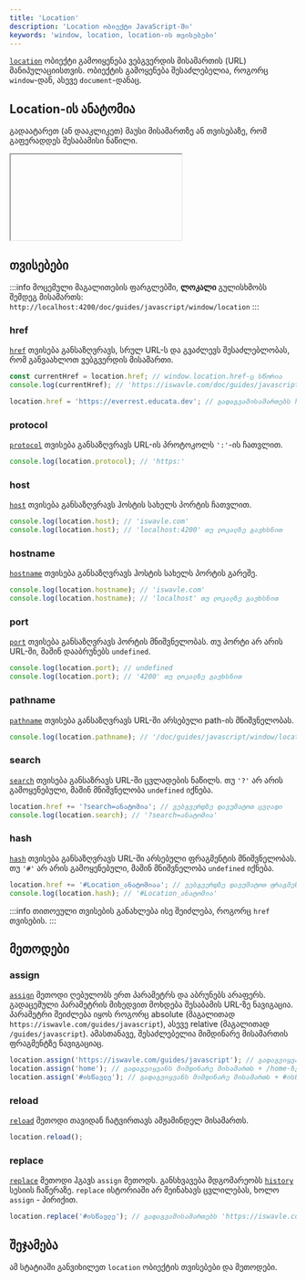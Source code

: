 ```yaml
---
title: 'Location'
description: 'Location ობიექტი JavaScript-ში'
keywords: 'window, location, location-ის თვისებები'
---
```


[`location`](https://developer.mozilla.org/en-US/docs/Web/API/Location) ობიექტი გამოიყენება ვებგვერდის მისამართის (URL) მანიპულაციისთვის. ობიექტის გამოყენება შესაძლებელია, როგორც `window`-დან, ასევე `document`-დანაც.

## Location-ის ანატომია

გადაატარეთ (ან დააკლიკეთ) მაუსი მისამართზე ან თვისებაზე, რომ გაფერადდეს შესაბამისი ნაწილი.

<iframe data-url="guides/javascript-location" data-title="Location ანატომია" data-height="150"></iframe>

## თვისებები

:::info
მოცემული მაგალითების ფარგლებში, **ლოკალი** გულისხმობს შემდეგ მისამართს: `http://localhost:4200/doc/guides/javascript/window/location`
:::

### href

[`href`](https://developer.mozilla.org/en-US/docs/Web/API/Location/href) თვისება განსაზღვრავს, სრულ URL-ს და გვაძლევს შესაძლებლობას, რომ განვაახლოთ ვებგვერდის მისამართი.

```js
const currentHref = location.href; // window.location.href-ც სწორია
console.log(currentHref); // 'https://iswavle.com/doc/guides/javascript/window/location'

location.href = 'https://everrest.educata.dev'; // გადაგვამისამართებს https://everrest.educata.dev მისამართზე
```

### protocol

[`protocol`](https://developer.mozilla.org/en-US/docs/Web/API/Location/protocol) თვისება განსაზღვრავს URL-ის პროტოკოლს `':'`-ის ჩათვლით.

```js
console.log(location.protocol); // 'https:'
```

### host

[`host`](https://developer.mozilla.org/en-US/docs/Web/API/Location/host) თვისება განსაზღვრავს ჰოსტის სახელს პორტის ჩათვლით.

```js
console.log(location.host); // 'iswavle.com'
console.log(location.host); // 'localhost:4200' თუ ლოკალზე გავხსნით
```

### hostname

[`hostname`](https://developer.mozilla.org/en-US/docs/Web/API/Location/hostname) თვისება განსაზღვრავს ჰოსტის სახელს პორტის გარეშე.

```js
console.log(location.hostname); // 'iswavle.com'
console.log(location.hostname); // 'localhost' თუ ლოკალზე გავხსნით
```

### port

[`port`](https://developer.mozilla.org/en-US/docs/Web/API/Location/port) თვისება განსაზღვრავს პორტის მნიშვნელობას. თუ პორტი არ არის URL-ში, მაშინ დააბრუნებს `undefined`.

```js
console.log(location.port); // undefined
console.log(location.port); // '4200' თუ ლოკალზე გავხსნით
```

### pathname

[`pathname`](https://developer.mozilla.org/en-US/docs/Web/API/Location/pathname) თვისება განსაზღვრავს URL-ში არსებული path-ის მნიშვნელობას.

```js
console.log(location.pathname); // '/doc/guides/javascript/window/location'
```

### search

[`search`](https://developer.mozilla.org/en-US/docs/Web/API/Location/search) თვისება განსაზრავს URL-ში ცვლადების ნაწილს. თუ `'?'` არ არის გამოყენებული, მაშინ მნიშვნელობა `undefined` იქნება.

```js
location.href += '?search=ანატომია'; // ვებგვერდზე დავუმატოთ ცვლადი
console.log(location.search); // '?search=ანატომია'
```

### hash

[`hash`](https://developer.mozilla.org/en-US/docs/Web/API/Location/hash) თვისება განსაზღვრავს URL-ში არსებული ფრაგმენტის მნიშვნელობას. თუ `'#'` არ არის გამოყენებული, მაშინ მნიშვნელობა `undefined` იქნება.

```js
location.href += '#Location_ანატომიაა'; // ვებგვერდზე დავუმატოთ ფრაგმენტის მნიშვნელობა
console.log(location.hash); // '#Location_ანატომია'
```

:::info
თითოეული თვისების განახლება ისე შეიძლება, როგორც `href` თვისების.
:::

## მეთოდები

### assign

[`assign`](https://developer.mozilla.org/en-US/docs/Web/API/Location/assign) მეთოდი ღებულობს ერთ პარამეტრს და აბრუნებს არაფერს.
გადაცემული პარამეტრის მიხედვით მოხდება შესაბამის URL-ზე ნავიგაცია.
პარამეტრი შეიძლება იყოს როგორც absolute (მაგალითად `https://iswavle.com/guides/javascript`),
ასევე relative (მაგალითად `/guides/javascript`).
ამასთანავე, შესაძლებელია მიმდინარე მისამართის ფრაგმენტზე ნავიგაციაც.
```js
location.assign('https://iswavle.com/guides/javascript'); // გადაგვიყვანს 'https://iswavle.com/guides/javascript'
location.assign('home'); // გადაგვიყვანს მიმდინარე მისამართს + /home-ზე
location.assign('#ისწავლე'); // გადაგვიყვანს მიმდინარე მისამართს + #ისწავლე-ზე
```

### reload

[`reload`](https://developer.mozilla.org/en-US/docs/Web/API/Location/reload) მეთოდი თავიდან ჩატვირთავს ამჟამინდელ მისამართს.

```js
location.reload();
```

### replace

[`replace`](https://developer.mozilla.org/en-US/docs/Web/API/Location/replace) მეთოდი ჰგავს `assign` მეთოდს. განსხვავება მდგომარეობს [`history`](https://developer.mozilla.org/en-US/docs/Web/API/History) სესიის ჩაწერაზე. `replace` ისტორიაში არ შეინახავს ცვლილებას, ხოლო `assign` - პირიქით.

```js
location.replace('#ისწავლე'); // გადაგვამისამართებს 'https://iswavle.com/#ისწავლე'
```

## შეჯამება

ამ სტატიაში განვიხილეთ `location` ობიექტის თვისებები და მეთოდები.
